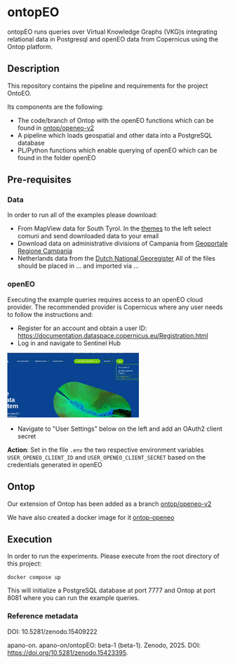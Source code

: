 # ontopEO

ontopEO runs queries over Virtual Knowledge Graphs (VKG)s integrating relational
data in Postgresql and openEO data from Copernicus using the Ontop
platform.

## Description
This repository contains the pipeline and requirements for the project OntoEO.

Its components are the following:
- The code/branch of Ontop with the openEO functions which can be found in [ontop/openeo-v2](https://github.com/apano-on/ontop/tree/feature/openeo-v2)
- A pipeline which loads geospatial and other data into a PostgreSQL database
- PL/Python functions which enable querying of openEO which can
be found in the folder openEO

## Pre-requisites
### Data
In order to run all of the examples please download:
- From MapView data for South Tyrol. In the [themes](https://mapview.civis.bz.it/?context=PROV-BZ-GEOBROWSER-MAPVIEW&lang=it&bbox=590000,5120000,765000,5220000&epsg=EPSG:25832) 
to the left select comuni and send downloaded data to your email
- Download data on administrative divisions of Campania from [Geoportale Regione Campania](https://sit2.regione.campania.it/content/dati-di-base)
- Netherlands data from the [Dutch National Georegister](https://www.nationaalgeoregister.nl/geonetwork/srv/dut/catalog.search#/metadata/216FF6D5-9BC0-4B19-A4D7-FC131238D621)
All of the files should be placed in ... and imported via ...
### openEO
Executing the example queries requires access to an openEO cloud provider. 
The recommended provider is Copernicus where any user needs to follow the instructions and:
- Register for an account and obtain a user ID: https://documentation.dataspace.copernicus.eu/Registration.html
- Log in and navigate to Sentinel Hub 

<img src="CopernicusUserPage.png" alt="user page" width="300">

- Navigate to "User Settings" below on the left and add an OAuth2 client secret

**Action**: Set in the file `.env` the two respective environment variables
`USER_OPENEO_CLIENT_ID` and `USER_OPENEO_CLIENT_SECRET`
based on the credentials generated in openEO

## Ontop
Our extension of Ontop has been added as a branch [ontop/openeo-v2](https://github.com/apano-on/ontop/tree/feature/openeo-v2)

We have also created a docker image for it [ontop-openeo](https://hub.docker.com/repository/docker/albulenpano/ontop-openeo/general)

## Execution
In order to run the experiments. Please execute from the root directory of this project:
```
docker compose up
```
This will initialize a PostgreSQL database at port 7777 and
Ontop at port 8081 where you can run the example queries.


### Reference metadata
DOI: 10.5281/zenodo.15409222

apano-on. apano-on/ontopEO: beta-1 (beta-1). Zenodo, 2025. DOI: https://doi.org/10.5281/zenodo.15423395.
